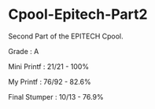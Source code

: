 # Cpool-Epitech-Part2
Second Part of the EPITECH Cpool.

Grade : A

Mini Printf : 21/21 - 100%

My Printf : 76/92 - 82.6%

Final Stumper : 10/13 - 76.9%
